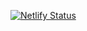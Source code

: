 [![Netlify Status](https://api.netlify.com/api/v1/badges/13ec514c-0634-4ab7-aca2-264c19bb88a9/deploy-status)](https://app.netlify.com/sites/sophiaforest/deploys)
